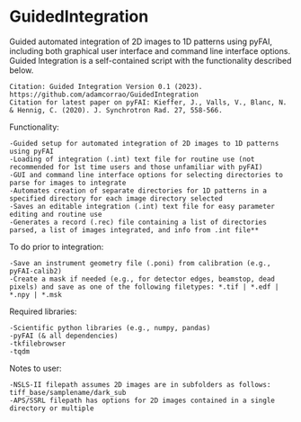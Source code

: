 # GuidedIntegration
Guided automated integration of 2D images to 1D patterns using pyFAI, including both graphical user interface and command line interface options.
Guided Integration is a self-contained script with the functionality described below.

    Citation: Guided Integration Version 0.1 (2023). https://github.com/adamcorrao/GuidedIntegration
    Citation for latest paper on pyFAI: Kieffer, J., Valls, V., Blanc, N. & Hennig, C. (2020). J. Synchrotron Rad. 27, 558-566.

Functionality:

    -Guided setup for automated integration of 2D images to 1D patterns using pyFAI
    -Loading of integration (.int) text file for routine use (not recommended for 1st time users and those unfamiliar with pyFAI)
    -GUI and command line interface options for selecting directories to parse for images to integrate
    -Automates creation of separate directories for 1D patterns in a specified directory for each image directory selected
    -Saves an editable integration (.int) text file for easy parameter editing and routine use
    -Generates a record (.rec) file containing a list of directories parsed, a list of images integrated, and info from .int file**

To do prior to integration:

    -Save an instrument geometry file (.poni) from calibration (e.g., pyFAI-calib2)
    -Create a mask if needed (e.g., for detector edges, beamstop, dead pixels) and save as one of the following filetypes: *.tif | *.edf | *.npy | *.msk

Required libraries:

    -Scientific python libraries (e.g., numpy, pandas)
    -pyFAI (& all dependencies)
    -tkfilebrowser
    -tqdm

Notes to user:

    -NSLS-II filepath assumes 2D images are in subfolders as follows: tiff_base/samplename/dark_sub
    -APS/SSRL filepath has options for 2D images contained in a single directory or multiple
